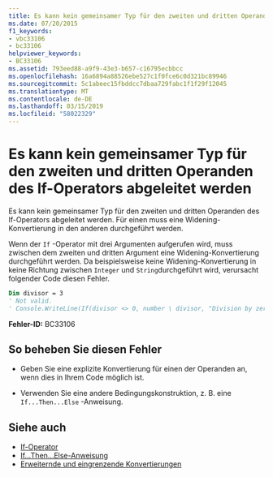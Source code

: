 ```yaml
---
title: Es kann kein gemeinsamer Typ für den zweiten und dritten Operanden des If-Operators abgeleitet werden
ms.date: 07/20/2015
f1_keywords:
- vbc33106
- bc33106
helpviewer_keywords:
- BC33106
ms.assetid: 793eed88-a9f9-43e3-b657-c16795ecbbcc
ms.openlocfilehash: 16a6894a88526ebe527c1f0fce6c0d321bc89946
ms.sourcegitcommit: 5c1abeec15fbddcc7dbaa729fabc1f1f29f12045
ms.translationtype: MT
ms.contentlocale: de-DE
ms.lasthandoff: 03/15/2019
ms.locfileid: "58022329"
---
```

# <a name="cannot-infer-a-common-type-for-the-second-and-third-operands-of-the-if-operator"></a>Es kann kein gemeinsamer Typ für den zweiten und dritten Operanden des If-Operators abgeleitet werden
Es kann kein gemeinsamer Typ für den zweiten und dritten Operanden des If-Operators abgeleitet werden. Für einen muss eine Widening-Konvertierung in den anderen durchgeführt werden.  
  
 Wenn der `If` -Operator mit drei Argumenten aufgerufen wird, muss zwischen dem zweiten und dritten Argument eine Widening-Konvertierung durchgeführt werden. Da beispielsweise keine Widening-Konvertierung in keine Richtung zwischen `Integer` und `String`durchgeführt wird, verursacht folgender Code diesen Fehler.  
  
```vb  
Dim divisor = 3  
' Not valid.  
' Console.WriteLine(If(divisor <> 0, number \ divisor, "Division by zero"))  
```  
  
 **Fehler-ID:** BC33106  
  
## <a name="to-correct-this-error"></a>So beheben Sie diesen Fehler  
  
-   Geben Sie eine explizite Konvertierung für einen der Operanden an, wenn dies in Ihrem Code möglich ist.  
  
-   Verwenden Sie eine andere Bedingungskonstruktion, z. B. eine `If...Then...Else` -Anweisung.  
  
## <a name="see-also"></a>Siehe auch

- [If-Operator](../../visual-basic/language-reference/operators/if-operator.md)
- [If...Then...Else-Anweisung](../../visual-basic/language-reference/statements/if-then-else-statement.md)
- [Erweiternde und eingrenzende Konvertierungen](../../visual-basic/programming-guide/language-features/data-types/widening-and-narrowing-conversions.md)
